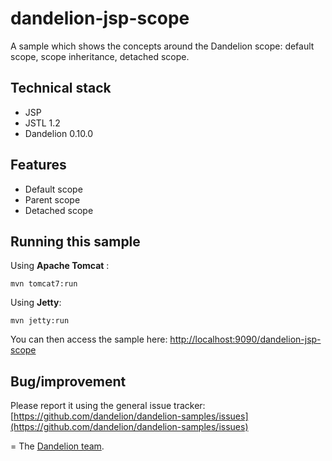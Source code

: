 dandelion-jsp-scope
=================================================================

A sample which shows the concepts around the Dandelion scope: default scope, scope inheritance, detached scope.

## Technical stack

 - JSP
 - JSTL 1.2
 - Dandelion 0.10.0

## Features
		
 - Default scope
 - Parent scope
 - Detached scope

## Running this sample

Using __Apache Tomcat__ :

    mvn tomcat7:run

Using __Jetty__:

    mvn jetty:run

You can then access the sample here: [http://localhost:9090/dandelion-jsp-scope](http://localhost:9090/dandelion-jsp-scope)

## Bug/improvement

Please report it using the general issue tracker: [https://github.com/dandelion/dandelion-samples/issues](https://github.com/dandelion/dandelion-samples/issues)

=
The [Dandelion team](http://dandelion.github.io/team/).